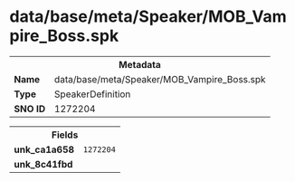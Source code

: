 <h1>data/base/meta/Speaker/MOB_Vampire_Boss.spk</h1><table><tr><th colspan="100%">Metadata</th></tr><tr><td><b>Name</b></td><td>data/base/meta/Speaker/MOB_Vampire_Boss.spk</td></tr><tr><td><b>Type</b></td><td>SpeakerDefinition</td></tr><tr><td><b>SNO ID</b></td><td>1272204</td></tr></table>

<table><tr><th colspan="100%">Fields</th></tr><tr><td><b>unk_ca1a658</b></td><td><code>1272204</code></td></tr><tr><td><b>unk_8c41fbd</b></td><td></td></tr></table>

